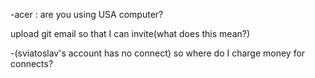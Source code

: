 -acer : are you using USA computer?

upload git email so that I can invite(what does this mean?)


-(sviatoslav's account has no connect)  so  where do I charge money for connects?




